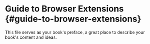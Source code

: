 # Guide to Browser Extensions {#guide-to-browser-extensions}

This file serves as your book&#039;s preface, a great place to describe your book&#039;s content and ideas.